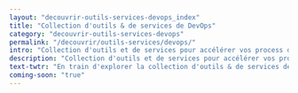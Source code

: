 ```yaml
---
layout: "decouvrir-outils-services-devops_index"
title: "Collection d'outils & de services de DevOps"
category: "decouvrir-outils-services-devops"
permalink: "/decouvrir/outils-services/devops/"
intro: "Collection d'outils et de services pour accélérer vos process d'automatisation, de monitoring et de collaboration. N'hésitez pas à partager vos découvertes. Bientôt disponible."
description: "Collection d'outils et de services pour accélérer vos process d'automatisation, de monitoring et de collaboration"
text-twtr: "En train d'explorer la collection d'outils & de services de DevOps du @MagDuWebdesign"
coming-soon: "true"
---
```

